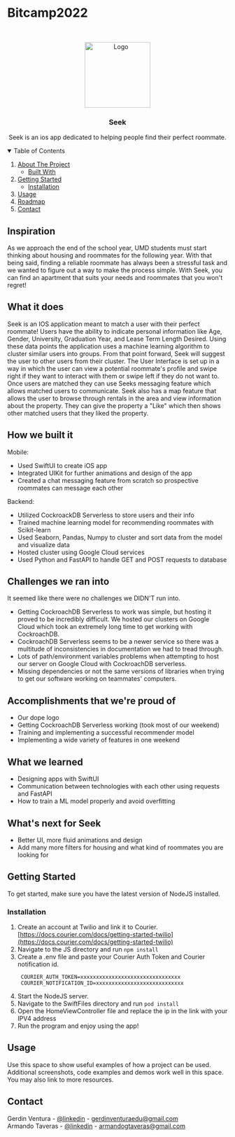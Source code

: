 # Bitcamp2022
<br />
<p align="center">
  <a href="https://github.com/gerdinv/Bitcamp2022">
    <img src="https://media.discordapp.net/attachments/962139011621720134/962710232528736286/seek_logo.png" alt="Logo" width="150" height="150">
  </a>

  <h3 align="center">Seek</h3>

  <p align="center">
   Seek is an ios app dedicated to helping people find their perfect roommate.
    <br />
  </p>
</p>



<!-- TABLE OF CONTENTS -->
<details open="open">
  <summary>Table of Contents</summary>
  <ol>
    <li>
      <a href="#about-the-project">About The Project</a>
      <ul>
        <li><a href="#built-with">Built With</a></li>
      </ul>
    </li>
    <li>
      <a href="#getting-started">Getting Started</a>
      <ul>
        <li><a href="#installation">Installation</a></li>
      </ul>
    </li>
    <li><a href="#usage">Usage</a></li>
    <li><a href="#roadmap">Roadmap</a></li>
    <li><a href="#contact">Contact</a></li>
  </ol>
</details>



<!-- ABOUT THE PROJECT -->
## Inspiration
As we approach the end of the school year,  UMD students must start thinking about housing and roommates for the following year.  With that being said, finding a reliable roommate has always been a stressful task and we wanted to figure out a way to make the process simple. With Seek, you can find an apartment that suits your needs and roommates that you won't regret!

## What it does
Seek is an IOS application meant to match a user with their perfect roommate! Users have the ability to indicate personal information like Age, Gender, University, Graduation Year, and Lease Term Length Desired. Using these data points the application uses a machine learning algorithm to cluster similar users into groups. From that point forward, Seek will suggest the user to other users from their cluster. The User Interface is set up in a way in which the user can view a potential roommate's profile and swipe right if they want to interact with them or swipe left if they do not want to. Once users are matched they can use Seeks messaging feature which allows matched users to communicate. Seek also has a map feature that allows the user to browse through rentals in the area and view information about the property. They can give the property a "Like" which then shows other matched users that they liked the property.

## How we built it
Mobile: 
- Used SwiftUI to create iOS app
- Integrated UIKit for further animations and design of the app
- Created a chat messaging feature from scratch so prospective roommates can message each other

Backend:
- Utilized CockroackDB Serverless to store users and their info
- Trained machine learning model for recommending roommates with Scikit-learn 
- Used Seaborn, Pandas, Numpy to cluster and sort data from the model and visualize data
- Hosted cluster using Google Cloud services
- Used Python and FastAPI to handle GET and POST requests to database

## Challenges we ran into
It seemed like there were no challenges we DIDN'T run into.
- Getting CockroachDB Serverless to work was simple, but hosting it proved to be incredibly difficult. We hosted our clusters on Google Cloud which took an extremely long time to get working with CockroachDB. 
- CockroachDB Serverless seems to be a newer service so there was a multitude of inconsistencies in documentation we had to tread through. 
- Lots of path/environment variables problems when attempting to host our server on Google Cloud with 
CockroachDB serverless. 
- Missing dependencies or not the same versions of libraries when trying to get our software working on
teammates' computers.

## Accomplishments that we're proud of
- Our dope logo
- Getting CockroachDB Serverless working (took most of our weekend)
- Training and implementing a successful recommender model
- Implementing a wide variety of features in one weekend

## What we learned
- Designing apps with SwiftUI
- Communication between technologies with each other using requests and FastAPI
- How to train a ML model properly and avoid overfitting


## What's next for Seek
- Better UI, more fluid animations and design
- Add many more filters for housing and what kind of roommates you are looking for



<!-- GETTING STARTED -->
## Getting Started

To get started, make sure you have the latest version of NodeJS installed. 

### Installation

1. Create an account at Twilio and link it to Courier. [https://docs.courier.com/docs/getting-started-twilio](https://docs.courier.com/docs/getting-started-twilio) 
2. Navigate to the JS directory and run ```npm install```
4. Create a .env file and paste your Courier Auth Token and Courier notification id.
   ```
    COURIER_AUTH_TOKEN=xxxxxxxxxxxxxxxxxxxxxxxxxxxxxxxx
    COURIER_NOTIFICATION_ID=xxxxxxxxxxxxxxxxxxxxxxxxxxxx 
    ```
3. Start the NodeJS server.
4. Navigate to the SwiftFiles directory and run ```pod install```
5. Open the HomeViewController file and replace the ip in the link with your IPV4 address
6. Run the program and enjoy using the app!


<!-- USAGE EXAMPLES -->
## Usage

Use this space to show useful examples of how a project can be used. Additional screenshots, code examples and demos work well in this space. You may also link to more resources.


<!-- CONTACT -->
## Contact

Gerdin Ventura - [@linkedin](https://www.linkedin.com/in/gerdin-ventura-croussett-2b28081a3/) - gerdinventuraedu@gmail.com
<br />
Armando Taveras - [@linkedin](https://www.linkedin.com/in/armando-taveras-04731216a/) - armandogtaveras@gmail.com
<br />


